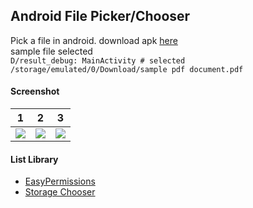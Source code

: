 ## Android File Picker/Chooser ##

Pick a file in android. download apk [here](https://drive.google.com/file/d/1gvqdDETkRXCU5wPHChJG-xiep4BJrkiV/view?usp=sharing)  
sample file selected  
```D/result_debug: MainActivity # selected /storage/emulated/0/Download/sample pdf document.pdf```

#### Screenshot ####
| 1 | 2 | 3 |
| :---: | :---: | :---: |
| ![](https://i.imgur.com/OZ4NS6X.png) | ![](https://i.imgur.com/fSTZHBz.png) | ![](https://i.imgur.com/CbF1CXQ.png) |

#### List Library ####
- [EasyPermissions](https://github.com/googlesamples/easypermissions)
- [Storage Chooser](https://github.com/codekidX/storage-chooser)